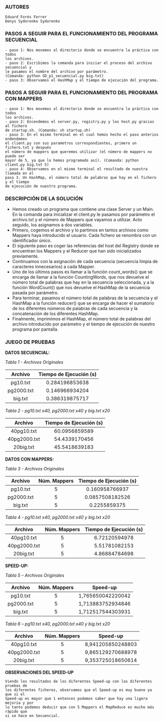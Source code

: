 ### AUTORES
    Eduard Forés Ferrer
    Denys Sydorenko Sydorenko

### PASOS A SEGUIR PARA EL FUNCIONAMIENTO DEL PROGRAMA SECUENCIAL

    - paso 1: Nos movemos al directorio donde se encuentra la práctica con todos 
    los archivos.
    - paso 2: Escribimos la comanda para iniciar el proceso del archivo secuencial y 
    le pasamos el nombre del archivo por parámetro. 
    (Comanda: python SD_p1_secuencial.py big.txt)
    - paso 3: Observamos el HashMap y el tiempo de ejecución del programa.

### PASOS A SEGUIR PARA EL FUNCIONAMIENTO DEL PROGRAMA CON MAPPERS

    - paso 1: Nos movemos al directorio donde se encuentra la práctica con todos 
    los archivos.
    - paso 2: Encendemos el server.py, registry.py y los host.py gracias al fichero 
    de startup.sh. (Comanda: sh startup.sh)
    - paso 3: En el mismo terminal en el cual hemos hecho el paso anterios endendemos 
    el client.py con sus parametros correspondientes, primero un fichero.txt y después 
    el número de mappers que queremos utilizar (el número de mappers no puede ser 
    mayor de 5, ya que lo hemos programado así). (Comanda: python client.py big.txt 5)
    - paso 4: Observamos en el mismo terminal el resultado de nuestra llamada en el 
    paso 3. Un HashMap, el número total de palabras que hay en el fichero y el tiempo 
    de ejecución de nuestro programa.

### DESCRIPCIÓN DE LA SOLUCIÓN
- Hemos creado un programa que contiene una clase Server y un Main. En la comanda para inicializar el client.py le pasamos por parámetro el archivo.txt y el número de Mappers que vayamos a utilizar. Acto seguido, los asignamos a dos variables.
- Primero, cogemos el archivo y lo partimos en tantos archivos como Mappers haya introducido el usuario. Cada fichero se renombra con un identificador único.
- El siguiente paso es coger las referencias del host del Registry donde se encuentran los Mappers y el Reducer que han sido inicializados previamente.
- Continuamos con la asignación de cada secuencia (secuencia limpia de caracteres innecesarios) a cada Mapper.
- Uno de los últimos pasos es llamar a la función count_words() que se encarga de llamar a la función CountingWords, que nos devuelve el número total de palabras que hay en la secuencia seleccionada, y a la función WordCount() que nos devuelve el HashMap de la secuencia pasada por parámetro.
- Para terminar, pasamos el número total de palabras de la secuencia y el HashMap a la función reducer() que se encarga de hacer el sumatorio de los diferentes números de palabras de cada secuencia y la concatenación de los diferentes HashMap.
- Finalmente, imprimimos el HashMap, el número total de palabras del archivo introducido por parámetro y el tiempo de ejecución de nuestro programa por pantalla.

### JUEGO DE PRUEBAS
**DATOS SECUENCIAL:**

*Tabla 1 - Archivos Originales*

| Archivo       | Tiempo de Ejecución (s) |
| :------------: | :----------------------: |
| pg10.txt      | 0.284196853638       |
| pg2000.txt  | 0.146966934204       |
| big.txt         | 0.386319875717       |

*Tabla 2 - pg10.txt x40, pg2000.txt x40 y big.txt x20*

| Archivo       | Tiempo de Ejecución (s) |
| :------------: | :----------------------: |
| 40pg10.txt      | 60.0956859589     |
| 40pg2000.txt  | 54.4339170456     |
| 20big.txt         | 45.5418639183     |

**DATOS CON MAPPERS:**

*Tabla 3 - Archivos Originales*

| Archivo       | Núm. Mappers | Tiempo de Ejecución (s) |
| :------------: | :----------------------: | :----------------------: |
| pg10.txt      | 5 | 0.160958766937       |
| pg2000.txt  | 5 | 0.0857508182526       |
| big.txt         | 5 | 0.2255859375       |

*Tabla 4 - pg10.txt x40, pg2000.txt x40 y big.txt x20*

| Archivo       | Núm. Mappers | Tiempo de Ejecución (s) |
| :------------: | :----------------------: | :----------------------: |
| 40pg10.txt      | 5 | 6.72120594978       |
| 40pg2000.txt  | 5 | 5.51781082153       |
| 20big.txt         | 5 | 4.86884784698       |

**SPEED-UP:**

*Tabla 5 – Archivos Originales*

| Archivo       | Núm. Mappers | Speed-up |
| :------------: | :----------------------: | :----------------------: |
| pg10.txt      | 5 | 1,765650042220042       |
| pg2000.txt  | 5 | 1,713883752934846       |
| big.txt         | 5 | 1,712517544303931       |

*Tabla 6 – pg10.txt x40, pg2000.txt x40 y big.txt x20*

| Archivo       | Núm. Mappers | Speed-up |
| :------------: | :----------------------: | :----------------------: |
| 40pg10.txt      | 5 | 8,941205850248803       |
| 40pg2000.txt  | 5 | 9,865129270688978       |
| 20big.txt         | 5 | 9,353725018650614       |

**OBSERVACIONES DEL SPEED-UP**

    Viendo los resultados de los diferentes Speed-up con las diferentes pruebas de 
    los diferentes ficheros, observamos que el Speed-up es muy bueno ya que si el 
    Speed-up es mayor que 1 entonces podemos saber que hay una ligera mejoría y por 
    lo tanto podemos deducir que con 5 Mappers el MapReduce es mucho más rápido que 
    si se hace en Secuencial.
